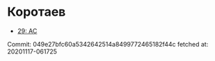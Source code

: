 # Коротаев
- [29: AC](29.md)

Commit: 049e27bfc60a5342642514a8499772465182f44c
 fetched at: 20201117-061725
